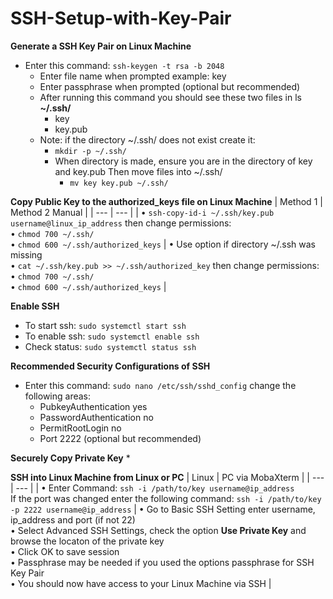 # SSH-Setup-with-Key-Pair

**Generate a SSH Key Pair on Linux Machine**
* Enter this command: `ssh-keygen -t rsa -b 2048`
  * Enter file name when prompted example: key
  * Enter passphrase when prompted (optional but recommended)
  * After running this command you should see these two files in ls **~/.ssh/**
    * key
    * key.pub
  * Note: if the directory ~/.ssh/ does not exist create it:
    *  `mkdir -p ~/.ssh/`
    *  When directory is made, ensure you are in the directory of key and key.pub Then move files into ~/.ssh/
       * `mv key key.pub ~/.ssh/`

**Copy Public Key to the authorized_keys file on Linux Machine**
| Method 1 | Method 2 Manual |
| --- | --- |
| • `ssh-copy-id-i ~/.ssh/key.pub username@linux_ip_address` then change permissions: <br> • `chmod 700 ~/.ssh/` <br> • `chmod 600 ~/.ssh/authorized_keys` | • Use option if directory ~/.ssh was missing <br> • `cat ~/.ssh/key.pub >> ~/.ssh/authorized_key` then change permissions: <br> • `chmod 700 ~/.ssh/` <br> • `chmod 600 ~/.ssh/authorized_keys` |

**Enable SSH**
* To start ssh: `sudo systemctl start ssh`
* To enable ssh: `sudo systemctl enable ssh`
* Check status: `sudo systemctl status ssh`

**Recommended Security Configurations of SSH**
* Enter this command: `sudo nano /etc/ssh/sshd_config` change the following areas:
  * PubkeyAuthentication yes
  * PasswordAuthentication no
  * PermitRootLogin no
  * Port 2222 (optional but recommended) 
 
**Securely Copy Private Key**
* 

**SSH into Linux Machine from Linux or PC**
| Linux | PC via MobaXterm |
| --- | --- |
| • Enter Command: `ssh -i /path/to/key username@ip_address` <br> If the port was changed enter the following command: `ssh -i /path/to/key -p 2222 username@ip_address` | • Go to Basic SSH Setting enter username, ip_address and port (if not 22) <br> • Select Advanced SSH Settings, check the option **Use Private Key** and browse the locaton of the private key <br> • Click OK to save session <br> • Passphrase may be needed if you used the options passphrase for SSH Key Pair <br> • You should now have access to your Linux Machine via SSH |
